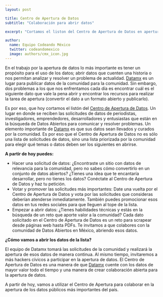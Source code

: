 ```yaml
---
layout: post

title: Centro de Apertura de Datos
subtitle: "Colaboración para abrir datos"

excerpt: "Cortamos el liston del Centro de Apertura de Datos en apertura.datamx.io"

author:
  name: Equipo Codeando México
  twitter: codeandomexico
  image: authors/cmx_icon.jpg
---
```


En el trabajo por la apertura de datos lo más importante es tener un propósito para el uso de los datos; abrir datos 
que cuenten una historia o nos permitan analizar y resolver un problema de actualidad. [Datamx](http://datamx.io) es un 
lugar para publicar datos de la comunidad para la comunidad. Sin embargo, dos problemas a los que nos enfrentamos cada día 
es encontrar cuál es el siguiente dato que vale la pena abrir y encontrar los recursos para realizar la tarea de apertura 
(convertir el dato a un formato abierto y publicarlo).

Es por eso, que hoy cortamos el listón del [Centro de Apertura de Datos](http://apertura.datamx.io). Un lugar en donde se 
reciben las solicitudes de datos de  periodistas, investigadores, emprendedores, desarrolladores y entusiastas que están 
en la búsqueda de Datos Abiertos para comunicar y resolver problemas. Un elemento importante de [Datamx](http://datamx.io) 
es que sus datos sean llevados y curados por la comunidad. Es por eso que el Centro de Apertura de Datos no es sólo una 
lista de solicitudes de datos, sino una lista priorizada por la comunidad para elegir qué temas o datos deben ser los 
siguientes en abrirse.

**A partir de hoy puedes:**

* Hacer una solicitud de datos: ¿Encontraste un sitio con datos de relevancia para la comunidad, pero no sabes cómo 
convertirlo en un conjunto de datos abiertos? ¿Tienes una idea que te encantaría desarrollar, pero no tienes los datos? 
Conéctate al Centro de Apertura de Datos y haz tu petición.
* Votar y promover las solicitudes más importantes: Date una vuelta por el Centro de Apertura de Datos y vota por las 
solicitudes que consideras deberían atenderse inmediatamente. También puedes promocionar esos datos en tus redes sociales para que lleguen al tope de la lista.
* Empezar a abrir datos: ¿Tienes habilidades técnicas y estás en la búsqueda de un reto que aporte valor a la 
comunidad? Cada dato solicitado en el Centro de Apertura de Datos es un reto para scrapear desde páginas web hasta PDFs. Te invitamos a que colabores con la comunidad de Datos Abiertos en México, abriendo esos datos.

**¿Cómo vamos a abrir los datos de la lista?**

El equipo de Datamx tomará las solicitudes de la comunidad y realizará la apertura de esos datos de manera continua. 
Al mismo tiempo, invitaremos a más hackers cívicos a participar en la apertura de datos. El Centro de Apertura de Datos 
es una manera de que [Datamx](http://datamx.io) cuente con los datos de mayor valor todo el tiempo y una manera de crear 
colaboración abierta para la apertura de datos.

A partir de hoy, vamos a utilizar el Centro de Apertura para colaborar en la apertura de los datos públicos más 
importantes del país.
